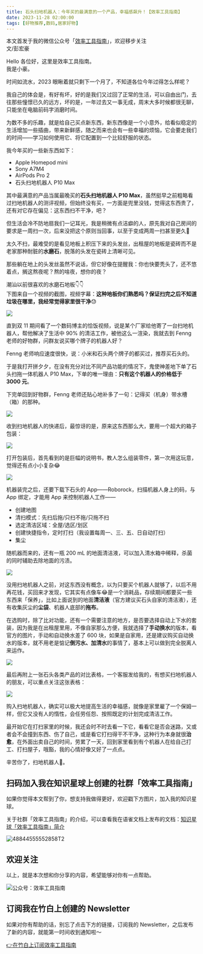 ```yaml
---
title: 石头扫地机器人：今年买的最满意的一个产品，幸福感飙升！【效率工具指南】
date: 2023-11-28 02:00:00               
tags: [好物推荐,数码,居家好物]                                                                               
---
```

本文首发于我的微信公众号「[效率工具指南](https://mp.weixin.qq.com/s/wx2rEp2ve92dHKDaAYUcTw)」，欢迎移步关注          
文/彭宏豪

Hello 各位好，这里是效率工具指南。     
我是小豪。    

时间如流水，2023 眼瞅着就只剩下一个月了，不知道各位今年过得怎么样呢？   

我自己的体会是，有好有坏，好的是我们又过回了正常的生活，可以自由出门，去往那些憧憬已久的远方，坏的是，一年过去又一事无成，周末大多时候都很无聊，只能坐在电脑前码字消磨时间。       

为数不多的乐趣，就是给自己买点新东西，新东西像是一个小意外，给看似稳定的生活增加一些插曲，带来新鲜感，随之而来也会有一些幸福的烦恼，它会要走我们的时间——学习如何使用它、将它配置到一个比较舒服的状态。       

我今年买的一些新东西如下：  

* Apple Homepod mini
* Sony A7M4
* AirPods Pro 2
* 石头扫地机器人 P10 Max

其中最满意的产品当属最晚买的**石头扫地机器人 P10 Max**，虽然挺早之前粗略看过扫地机器人的测评视频，但始终没有买，一方面是兜里没钱，觉得这东西贵了，还有对它存在偏见：这东西扫不干净，吧？         

但生活会冷不防地扇我们一记耳光，我是稍微有点洁癖的人，原先我对自己房间的要求是一周扫一次，后来没把这个原则当回事，以至于变成两周一扫甚至更久🤦   

太久不扫，最难受的是看见地板上积压下来的头发丝，出租屋的地板是瓷砖而不是老家那种耐脏的**水磨石**，脱落的头发在瓷砖上清晰可见。  

那些躺在地上的头发丝虽然不说话，但它好像在提醒我：你也快要秃头了，还不悠着点，搁这熬夜呢？熬的啥夜，想你的夜？            


潮汕以前很喜欢的水磨石地板👇👇      
下图来自一个视频的截图，视频字幕：**这种地板你们熟悉吗？保证扫完之后不知道垃圾在哪里，我经常觉得家里很干净**😓        

![](https://www.penghh.fun/2023/11/28/17011034105664.jpg)

直到双 11 期间看了一个数码博主的恰饭视频，说是某个厂家给他寄了一台扫地机器人，帮他解决了生活中 90% 的清洁工作，被他这么一渲染，我就去到 Fenng 老师的好物群，问群友说买哪个牌子的机器人好？   

Fenng 老师响应速度很快，说：小米和石头两个牌子的都买过，推荐买石头的。     

于是我打开拼夕夕，在没有充分对比不同产品功能的情况下，鬼使神差地下单了石头扫拖一体机器人 P10 Max，下单的唯一理由：**只有这个机器人的价格低于 3000 元**。   

下完单回到好物群，Fenng 老师还贴心地补多了一句：记得买（机身）带水槽（箱）的那种。        

![](https://www.penghh.fun/2023/11/28/17011044869357.jpg)

收到扫地机器人的快递后，最惊讶的是，原来这东西那么大，要用一个超大的箱子包装：   

![](https://www.penghh.fun/2023/11/28/img8824.JPG)

打开包装后，首先看到的是巨幅的说明书，教人怎么组装零件，第一次用这玩意，觉得还有点小小复杂😂         

![](https://www.penghh.fun/2023/11/28/img8827.JPG)

机器装完之后，还要下载下石头的 App——Roborock，扫描机器人身上的码，与 App 绑定，才能用 App 来控制机器人工作——

* 创建地图   
* 清扫模式：先扫后拖/只扫不拖/只拖不扫 
* 选定清洁区域：全屋/选区/划区    
* 创建快捷指令，定时打扫（我设置每周一、三、五、日自动打扫）  
* 集尘   

随机器而来的，还有一瓶 200 mL 的地面清洁液，可以加入清水箱中稀释，杀菌的同时辅助去除地面的污渍。     

![](https://www.penghh.fun/2023/11/28/17011062362888.jpg)


没用扫地机器人之前，对这东西没有概念，以为只要买个机器人就够了，以后不用再花钱，买回来才发现，它其实有点像车😂是一个消耗品，存续期间都要买一些东西来「保养」，比如上面说到的地面**清洁液**（官方建议买石头自家的清洁液），还有收集灰尘的**尘袋**、机器人底部的**拖布**。      

在选购时，除了比对功能，还有一个需要注意的地方，是否要选择自动上下水的套装，因为我是在出租屋里用，不像自家那么方便，我就选择了**手动换水**的版本，看官方的图片，手动和自动换水差了 600 块，如果是自家用，还是建议购买自动换水的版本，就不用老是惦记**倒污水、加清水**的事情了，基本上可以做到完全脱离人来运作。      


![](https://www.penghh.fun/2023/11/28/17011058072523.jpg)

最后再附上一张石头各类产品的对比表格，一个客服发给我的，有想买扫地机器人的朋友，可以重点关注这张表格：    


![](https://www.penghh.fun/2023/11/28/img8836.JPG)


购入扫地机器人，确实可以极大地提高生活的幸福感，就像是家里雇了一个保姆一样，但它又没有人的惰性，会任劳任怨、按照既定的计划完成清洁工作。  

最开始它在打扫家里的时候，我还会时不时去看一下它，看看它是否会迷路，又或者会不会撞到东西、伤了自己，或是看它打扫得干不干净，这种行为本身就很**治愈**，在外面出卖自己的时间，劳累了一天，回到家里看到有个机器人在给自己打工、打扫屋子，哦豁，我的心情好像又好了一点点。    

辛苦你了，扫地机器人🤖️。       

## 扫码加入我在知识星球上创建的社群「效率工具指南」  

如果你觉得本文帮到了你，想支持我做得更好，欢迎戳下方图片，加入我的知识星球。     

关于社群「效率工具指南」的介绍，可以查看我在语雀文档上发布的文档：[知识星球「效率工具指南」简介](https://www.yuque.com/penghonghao/af0aai/glwrg2dl0dqlegi6?singleDoc#)    

![48844555552858T2](https://www.penghh.fun/2023/03/25/48844555552858t2.JPG)   

## 欢迎关注     

以上，就是本次想和你分享的内容，希望能够对你有一点帮助。     

![公众号：效率工具指南](https://www.penghh.fun/2021/05/28/gong-zhong-hao-wei-bu-er-wei-ma-dailogo.png)   

## 订阅我在竹白上创建的 Newsletter   

如果对你有帮助的话，别忘了点击下方的链接，订阅我的 Newsletter，之后发布了新的内容，就能第一时间收到通知啦～  

[👉在竹白上订阅效率工具指南](https://penghh.zhubai.love/)         